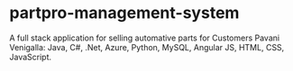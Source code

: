 # partpro-management-system
A full stack application for selling automative parts for Customers
Pavani Venigalla: Java, C#, .Net, Azure, Python, MySQL, Angular JS, HTML, CSS, JavaScript.
